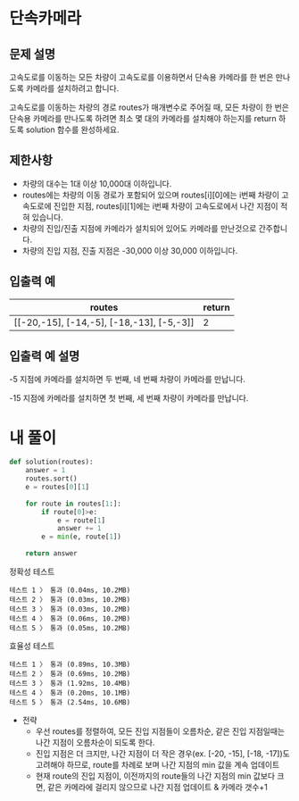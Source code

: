 # 단속카메라
## 문제 설명
고속도로를 이동하는 모든 차량이 고속도로를 이용하면서 단속용 카메라를 한 번은 만나도록 카메라를 설치하려고 합니다.

고속도로를 이동하는 차량의 경로 routes가 매개변수로 주어질 때, 모든 차량이 한 번은 단속용 카메라를 만나도록 하려면 최소 몇 대의 카메라를 설치해야 하는지를 return 하도록 solution 함수를 완성하세요.

## 제한사항

- 차량의 대수는 1대 이상 10,000대 이하입니다.
- routes에는 차량의 이동 경로가 포함되어 있으며 routes[i][0]에는 i번째 차량이 고속도로에 진입한 지점, routes[i][1]에는 i번째 차량이 고속도로에서 나간 지점이 적혀 있습니다.
- 차량의 진입/진출 지점에 카메라가 설치되어 있어도 카메라를 만난것으로 간주합니다.
- 차량의 진입 지점, 진출 지점은 -30,000 이상 30,000 이하입니다.

## 입출력 예

|routes|return|
|-|-|
|[[-20,-15], [-14,-5], [-18,-13], [-5,-3]]|2|

## 입출력 예 설명

-5 지점에 카메라를 설치하면 두 번째, 네 번째 차량이 카메라를 만납니다.

-15 지점에 카메라를 설치하면 첫 번째, 세 번째 차량이 카메라를 만납니다.

# 내 풀이
```python
def solution(routes):
    answer = 1
    routes.sort()
    e = routes[0][1]
    
    for route in routes[1:]:
        if route[0]>e:
            e = route[1]
            answer += 1
        e = min(e, route[1])
    
    return answer
```
정확성  테스트
```
테스트 1 〉	통과 (0.04ms, 10.2MB)
테스트 2 〉	통과 (0.03ms, 10.2MB)
테스트 3 〉	통과 (0.03ms, 10.2MB)
테스트 4 〉	통과 (0.06ms, 10.2MB)
테스트 5 〉	통과 (0.05ms, 10.2MB)
```
효율성  테스트
```
테스트 1 〉	통과 (0.89ms, 10.3MB)
테스트 2 〉	통과 (0.69ms, 10.2MB)
테스트 3 〉	통과 (1.92ms, 10.4MB)
테스트 4 〉	통과 (0.20ms, 10.1MB)
테스트 5 〉	통과 (2.54ms, 10.6MB)
```
- 전략
  - 우선 routes를 정렬하여, 모든 진입 지점들이 오름차순, 같은 진입 지점일때는 나간 지점이 오름차순이 되도록 한다.
  - 진입 지점은 더 크지만, 나간 지점이 더 작은 경우(ex. [-20, -15], [-18, -17])도 고려해야 하므로, route를 차례로 보며 나간 지점의 min 값을 계속 업데이트
  - 현재 route의 진입 지점이, 이전까지의 route들의 나간 지점의 min 값보다 크면, 같은 카메라에 걸리지 않으므로 나간 지점 업데이트 & 카메라 갯수+1
